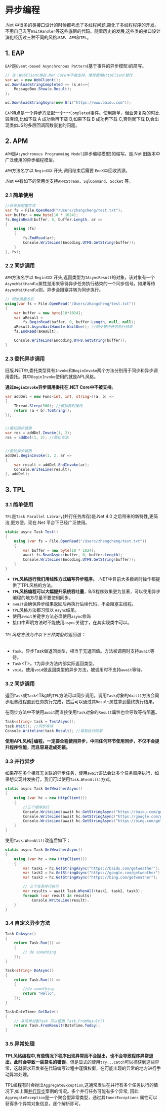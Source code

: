 # 异步编程

.Net 中很多的类接口设计的时候都考虑了多线程问题,简化了多线程程序的开发。不用自己去写`WaitHandler`等这些底层的代码。随着历史的发展,这些类的接口设计演化经历过三种不同的风格:`EAP`、`APM`和`TPL`。

## 1. EAP
`EAP`是`Event-based Asynchronous Pattern`(基于事件的异步模型)的简写。

```csharp
// 注：WebClient类在.Net Core中不被支持，推荐使用HttpClient替代
var wc = new WebClient();
wc.DownloadStringCompleted += (s,e)=>{
    MessageBox.Show(e.Result);
};

wc.DownloadStringAsync(new Uri("https://www.baidu.com"));
```

`EAP`特点是一个异步方法配一个`***Completed`事件。使用简单，但业务复杂的时比较麻烦,比如下载 A 成功后再下载 B,如果下载 B 成功再下载 C,否则就下载 D,会出现类似JS的多层回调函数嵌套的问题。

## 2. APM
`APM`是`Asynchronous Programming Model`(异步编程模型)的缩写。是.Net 旧版本中广泛使用的异步编程模型。

`APM`方法名字以 `BeginXXX` 开头,调用结束后需要 `EndXXX`回收资源。

.Net 中有如下的常用类支持`APM`:`Stream`、`SqlCommand`、`Socket` 等。

### 2.1 简单使用

```csharp
//异步非阻塞方式
var fs = File.OpenRead("/Users/zhangcheng/test.txt");
var buffer = new byte[10 * 1024];
fs.BeginRead(buffer, 0, buffer.Length, ar =>
{
    using (fs)
    {
        fs.EndRead(ar);
        Console.WriteLine(Encoding.UTF8.GetString(buffer));
    }
}, fs);
```

### 2.2 同步调用
`APM`方法名字以 `BeginXXX` 开头,返回类型为`IAsyncResult`的对象，该对象有一个`AsyncWaitHandle`属性是用来等待异步任务执行结束的一个同步信号。如果等待`AsyncWaitHandle`则，异步会阻塞并转为同步执行。

```csharp
// 同步阻塞方式
using(var fs = File.OpenRead("/Users/zhangcheng/test.txt"))
{
    var buffer = new byte[10*1024];
    var aResult =
        fs.BeginRead(buffer, 0, buffer.Length, null, null);
    aResult.AsyncWaitHandle.WaitOne(); //同步等待任务执行结束
    fs.EndRead(aResult);

    Console.WriteLine(Encoding.UTF8.GetString(buffer));
}
```

### 2.3 委托异步调用
旧版.NET中,委托类型具有`Invoke`和`BeginInvoke`两个方法分别用于同步和异步调用委托。其中`BeginInvoke`使用的就是APL风格。

**通过`BeginInvoke`异步调用委托在.NET Core中不被支持。**

```csharp
var addDel = new Func<int, int, string>((a, b) =>
{
    Thread.Sleep(500); //模拟耗时操作
    return (a + b).ToString();
});


//委托同步调用
var res = addDel.Invoke(1, 2);
res = addDel(1, 2); //简化写法


//委托异步调用
addDel.BeginInvoke(1, 2, ar =>
{
    var result = addDel.EndInvoke(ar);
    Console.WriteLine(result);
}, addDel);
```

## 3. TPL
### 3.1 简单使用

`TPL`是`Task Parallel Library`(并行任务库存)是.Net 4.0 之后带来的新特性,更简洁,更方便。现在.Net 平台下已经广泛使用。

```csharp
static async Task Test()
{
    using (var fs = File.OpenRead("/Users/zhangcheng/test.txt"))
    {
        var buffer = new byte[10 * 1024];
        await fs.ReadAsync(buffer, 0, buffer.Length);
        Console.WriteLine(Encoding.UTF8.GetString(buffer));
    }
}
```

* **`TPL`风格运行我们用线性方式编写异步程序。** .NET中目前大多数耗时操作都提供了TPL风格的方法。
* **`TPL`风格编程可以大幅提升系统吞吐量**，B/S程序效果更为显著，可以使用异步编程的地方尽量不要使用同步。
* `await`会确保异步结果返回后再执行后续代码，不会阻塞主线程。
* `TPL`风格方法都习惯以 `Async`结尾。
*  使用`await`关键字方法必须使用`async`修饰
*  接口中声明方法时不能使用`async`关键字，在其实现类中可以。

###### `TPL`风格方法允许以下三种类型的返回值：
* `Task`。异步Task做返回类型，相当于无返回值。方法被调用时支持`await`等待。
* `Task`&lt;T&gt;。`T`为异步方法内部实际返回类型。
* `void`。使用`void`做返回类型的异步方法，被调用时不支持`await`等待。


### 3.2 同步调用

返回`Task`或`Task`&lt;T&gt的`TPL`方法可以同步调用。调用`Task`对象的`Wait()`方法会同步阻塞线程直到任务执行完成，然后可以通过其`Result`属性拿到最终执行结果。

在同步方法中不使用`await`而直接使用`Task`对象的`Result`属性也会导致等待阻塞。

```csharp
Task<string> task = TestAsync();
task.Wait(); //同步等待
Console.Writeline(task.Result); //拿到执行结果
```

**使用APL风格编程，一定要全程使用异步，中间任何环节使用同步，不仅不会提升程序性能，而且容易造成死锁。**

### 3.3 并行异步

如果存在多个相互无关联的异步任务，使用`await`语法会让多个任务顺序执行，如果想实现并发执行，我们可以使用`Task.WhenAll()`方式。

```csharp
static async Task GetWeatherAsync()
{
    using (var hc = new HttpClient())
    {
        //三个顺序执行
        Console.WriteLine(await hc.GetStringAsync("https://baidu.com/getweather"));
        Console.WriteLine(await hc.GetStringAsync("https://google.com/getweather"));
        Console.WriteLine(await hc.GetStringAsync("https://bing.com/getweather"));
    }
}
```
使用`Task.WhenAll()`改造后如下：<span id="whenall" />
``` csharp
static async Task GetWeatherAsync()
{
    using (var hc = new HttpClient())
    {
        var task1 = hc.GetStringAsync("https://baidu.com/getweather");
        var task2 = hc.GetStringAsync("https://google.com/getweather");
        var task3 = hc.GetStringAsync("https://bing.com/getweather");

        // 三个任务并行执行
        var results = await Task.WhenAll(task1, task2, task3);
        foreach (var result in results)
            Console.WriteLine(result);
    }
}
```

### 3.4 自定义异步方法

```csharp
Task DoAsync()
{
    return Task.Run(() =>
    {
        // do something 
    });
}

Task<string> DoAsync()
{
    return Task.Run(() =>
    {
        //do something
        return "Hello";
    });
}

Task<DateTime> GetDate()
{
    // 从简单对象Task 可以使用 Task.FromResult()
    return Task.FromResult(DateTime.Today);
}
```

### 3.5 异常处理
**TPL风格编程中,有些情况下程序出现异常而不会抛出，也不会导致程序异常退出，此时会导致一些莫名的错误**。但是显式的使用`try...catch`可以捕获到这些异常，这就要求开发者在代码编写过程中谨慎权衡，在可能出现的异常的地方进行手动异常处理。

TPL编程有时会抛出`AggregateException`,这通常发生在并行有多个任务执行的情况下,如上面[并行异步](#whenall)案例的情况。多个并行任务可能有多个异常, 因此`AggregateException`是一个聚合型异常类型，通过其`InnerExceptions` 属性可以获得多个异常对象信息，逐个解析即可。